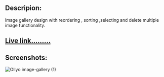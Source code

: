## Descripion:
Image gallery design with reordering , sorting ,selecting and delete multiple image functionality.
## [Live link.........](https://https://iamtonmoy0-ollyo.netlify.app/)
## Screenshots:
![Ollyo   image-gallery (1)](https://github.com/iamtonmoy0/image-gallery/assets/51269703/c8830a69-9dba-4d4c-ad9e-2e45bc0b30c0)
